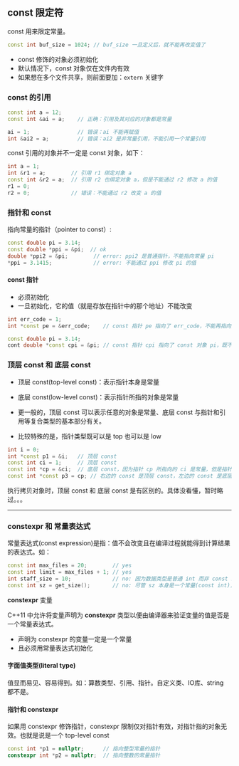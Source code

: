 ## const 限定符

const 用来限定常量。
```c++
const int buf_size = 1024; // buf_size 一旦定义后，就不能再改变值了
```
- const 修饰的对象必须初始化
- 默认情况下，const 对象仅在文件内有效
- 如果想在多个文件共享，则前面要加：`extern` 关键字

### const 的引用

```c++
const int a = 12;
const int &ai = a;    // 正确：引用及其对应的对象都是常量

ai = 1;               // 错误：ai 不能再赋值
int &ai2 = a;         // 错误：ai2 是非常量引用，不能引用一个常量引用
```

const 引用的对象并不一定是 const 对象，如下：
```c++
int a = 1;
int &r1 = a;        // 引用 r1 绑定对象 a
const int &r2 = a;  // 引用 r2 也绑定对象 a，但是不能通过 r2 修改 a 的值
r1 = 0;
r2 = 0;             // 错误：不能通过 r2 改变 a 的值
```

### 指针和 const
指向常量的指针（pointer to const）:
```c++
const double pi = 3.14;
const double *ppi = &pi;  // ok
double *ppi2 = &pi;        // error: ppi2 是普通指针，不能指向常量 pi
*ppi = 3.1415;             // error: 不能通过 ppi 修改 pi 的值
```

#### const 指针

- 必须初始化
- 一旦初始化，它的值（就是存放在指针中的那个地址）不能改变

```c++
int err_code = 1;
int *const pe = &err_code;    // const 指针 pe 指向了 err_code，不能再指向别的对象了

const double pi = 3.14;
cont double *const cpi = &pi; // const 指针 cpi 指向了 const 对象 pi，既不能再指向别的对象，也不同通过自己改变 pi 的值。
```

### 顶层 const 和 底层 const

- 顶层 const(top-level const)：表示指针本身是常量
- 底层 const(low-level const)：表示指针所指的对象是常量

- 更一般的，顶层 const 可以表示任意的对象是常量、底层 const 与指针和引用等复合类型的基本部分有关。
- 比较特殊的是，指针类型既可以是 top 也可以是 low

```c++
int i = 0;
int *const p1 = &i;   // 顶层 const
const int ci = 1;     // 顶层 const
const int *cp = &ci;  // 底层 const，因为指针 cp 所指向的 ci 是常量，但是指针 cp 不是常量，可以改变。
const int *const p3 = cp; // 右边的 const 是顶层 const，左边的 const 是底层 const
```

执行拷贝对象时，顶层 const 和 底层 const 是有区别的。具体没看懂，暂时略过。。。

---

### constexpr 和 常量表达式

常量表达式(const expression)是指：值不会改变且在编译过程就能得到计算结果的表达式。如：
```c++
const int max_files = 20;        // yes
const int limit = max_files + 1; // yes
int staff_size = 10;             // no: 因为数据类型是普通 int 而非 const int
const int sz = get_size();       // no: 尽管 sz 本身是一个常量(const int)，但是它的具体值要到运行时才能获取到
```

**constexpr** 变量

C++11 中允许将变量声明为 **constexpr** 类型以便由编译器来验证变量的值是否是一个常量表达式。

- 声明为 constexpr 的变量一定是一个常量
- 且必须用常量表达式初始化

#### 字面值类型(literal type)

值显而易见、容易得到。如：算数类型、引用、指针。自定义类、IO库、string 都不是。

#### 指针和 constexpr

如果用 constexpr 修饰指针，constexpr 限制仅对指针有效，对指针指的对象无效。也就是说是一个 top-level const

```c++
const int *p1 = nullptr;      // 指向整型常量的指针
constexpr int *p2 = nullptr;  // 指向整数的常量指针
```

